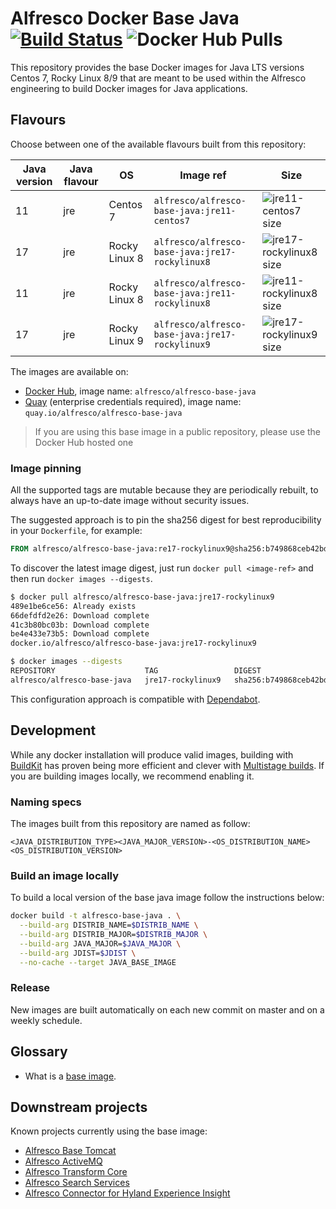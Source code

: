 # Alfresco Docker Base Java [![Build Status](https://img.shields.io/github/actions/workflow/status/Alfresco/alfresco-docker-base-java/main.yml?branch=master)](https://github.com/Alfresco/alfresco-docker-base-java/actions/workflows/main.yml) ![Docker Hub Pulls](https://img.shields.io/docker/pulls/alfresco/alfresco-base-java)

This repository provides the base Docker images for Java LTS versions Centos 7,
Rocky Linux 8/9 that are meant to be used within the Alfresco engineering to
build Docker images for Java applications.

## Flavours

Choose between one of the available flavours built from this repository:

Java version | Java flavour | OS            | Image ref                                       | Size
-------------|--------------|---------------|-------------------------------------------------|-----------------------------
11           | jre          | Centos 7      | `alfresco/alfresco-base-java:jre11-centos7`     | ![jre11-centos7 size][1]
17           | jre          | Rocky Linux 8 | `alfresco/alfresco-base-java:jre17-rockylinux8` | ![jre17-rockylinux8 size][2]
11           | jre          | Rocky Linux 8 | `alfresco/alfresco-base-java:jre11-rockylinux8` | ![jre11-rockylinux8 size][3]
17           | jre          | Rocky Linux 9 | `alfresco/alfresco-base-java:jre17-rockylinux9` | ![jre17-rockylinux9 size][4]

[1]: https://img.shields.io/docker/image-size/alfresco/alfresco-base-java/jre11-centos7
[2]: https://img.shields.io/docker/image-size/alfresco/alfresco-base-java/jre17-rockylinux8
[3]: https://img.shields.io/docker/image-size/alfresco/alfresco-base-java/jre11-rockylinux8
[4]: https://img.shields.io/docker/image-size/alfresco/alfresco-base-java/jre17-rockylinux9

The images are available on:

* [Docker Hub](https://hub.docker.com/r/alfresco/alfresco-base-java), image name: `alfresco/alfresco-base-java`
* [Quay](https://quay.io/repository/alfresco/alfresco-base-java) (enterprise credentials required), image name: `quay.io/alfresco/alfresco-base-java`

> If you are using this base image in a public repository, please use the Docker
> Hub hosted one

### Image pinning

All the supported tags are mutable because they are periodically rebuilt, to
always have an up-to-date image without security issues.

The suggested approach is to pin the sha256 digest for best reproducibility in
your `Dockerfile`, for example:

```dockerfile
FROM alfresco/alfresco-base-java:re17-rockylinux9@sha256:b749868ceb42bd6f58ae2f143e8c16af4752fad7b40eb1085c014cbfcecb1ffc
```

To discover the latest image digest, just run `docker pull <image-ref>` and then
run `docker images --digests`.

```sh
$ docker pull alfresco/alfresco-base-java:jre17-rockylinux9
489e1be6ce56: Already exists
66defdfd2e26: Download complete
41c3b80bc03b: Download complete
be4e433e73b5: Download complete
docker.io/alfresco/alfresco-base-java:jre17-rockylinux9

$ docker images --digests
REPOSITORY                    TAG                 DIGEST                                                                    IMAGE ID       CREATED          SIZE
alfresco/alfresco-base-java   jre17-rockylinux9   sha256:b749868ceb42bd6f58ae2f143e8c16af4752fad7b40eb1085c014cbfcecb1ffc   be4e433e73b5   14 minutes ago   410MB
```

This configuration approach is compatible with [Dependabot](https://docs.github.com/en/code-security/dependabot/dependabot-version-updates/configuration-options-for-the-dependabot.yml-file#docker).

## Development

While any docker installation will produce valid images, building with
[BuildKit](https://docs.docker.com/develop/develop-images/build_enhancements/)
has proven being more efficient and clever with [Multistage
builds](https://docs.docker.com/develop/develop-images/multistage-build/). If
you are building images locally, we recommend enabling it.

### Naming specs

The images built from this repository are named as follow:

`<JAVA_DISTRIBUTION_TYPE><JAVA_MAJOR_VERSION>-<OS_DISTRIBUTION_NAME><OS_DISTRIBUTION_VERSION>`

### Build an image locally

To build a local version of the base java image follow the instructions below:

```bash
docker build -t alfresco-base-java . \
  --build-arg DISTRIB_NAME=$DISTRIB_NAME \
  --build-arg DISTRIB_MAJOR=$DISTRIB_MAJOR \
  --build-arg JAVA_MAJOR=$JAVA_MAJOR \
  --build-arg JDIST=$JDIST \
  --no-cache --target JAVA_BASE_IMAGE
```

### Release

New images are built automatically on each new commit on master and on a weekly schedule.

## Glossary

* What is a [base image](https://docs.docker.com/glossary/#base-image).

## Downstream projects

Known projects currently using the base image:

* [Alfresco Base Tomcat](https://github.com/Alfresco/alfresco-docker-base-tomcat/blob/master/Dockerfile)
* [Alfresco ActiveMQ](https://github.com/Alfresco/alfresco-docker-activemq)
* [Alfresco Transform Core](https://github.com/Alfresco/alfresco-transform-core)
* [Alfresco Search Services](https://github.com/Alfresco/SearchServices)
* [Alfresco Connector for Hyland Experience Insight](https://github.com/Alfresco/hxinsight-connector)
